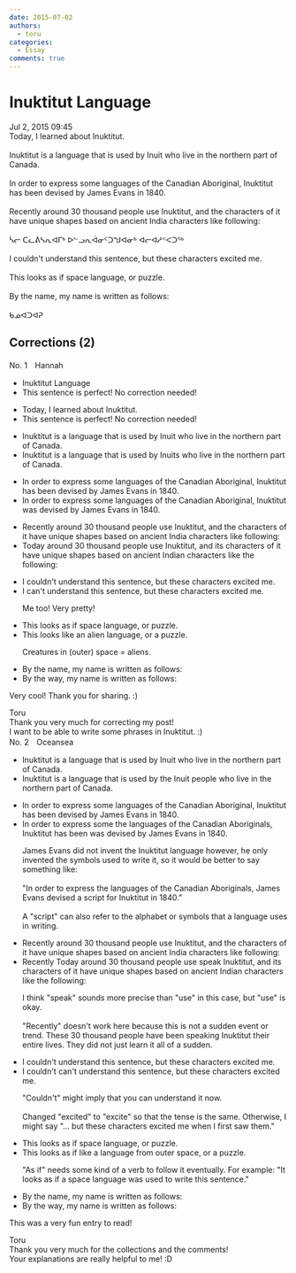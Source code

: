 ```yaml
---
date: 2015-07-02
authors:
  - toru
categories:
  - Essay
comments: true
---
```


# Inuktitut Language
<div class="date">Jul 2, 2015 09:45</div>
<div id="post"><div id="body_show_ori">
Today, I learned about Inuktitut.<br/><br/>Inuktitut is a language that is used by Inuit who live in the northern part of Canada.<br/><br/>In order to express some languages of the Canadian Aboriginal, Inuktitut has been devised by James Evans in 1840.<br/><br/>Recently around 30 thousand people use Inuktitut, and the characters of it have unique shapes based on ancient India characters like following:<br/><br/>ᓵᓕ ᑕᓚᕖᓴᕆᐊᒥᒃ ᐅᓪᓗᕆᐋᓂᑦᑐᖑᐊᓂᒃ ᐊᓕᐊᓱᑉᐸᑐᖅ <br/><br/>I couldn't understand this sentence, but these characters excited me.<br/><br/>This looks as if space language, or puzzle.<br/><br/>By the name, my name is written as follows:<br/><br/>ᑲᓄᐊᑐᐊᕈ
</div></div>

<!-- more -->


## Corrections (2)
<div id="block"><div class="first_name"> No. 1　<span class="just_name">Hannah</span></div><div id="block2">
<ul class="correction_field">
<li class="incorrect">Inuktitut Language</li>
<li class="corrected perfect">This sentence is perfect! No correction needed!</li>
</ul>
<ul class="correction_field">
<li class="incorrect">Today, I learned about Inuktitut.</li>
<li class="corrected perfect">This sentence is perfect! No correction needed!</li>
</ul>
<ul class="correction_field">
<li class="incorrect">Inuktitut is a language that is used by Inuit who live in the northern part of Canada.</li>
<li class="corrected correct">
Inuktitut is a language that is used by Inuit<span class="f_red">s</span> who live in the northern part of Canada.
</li>
</ul>
<ul class="correction_field">
<li class="incorrect">In order to express some languages of the Canadian Aboriginal, Inuktitut has been devised by James Evans in 1840.</li>
<li class="corrected correct">
In order to express some languages of the Canadian Aboriginal, Inuktitut <span class="f_red">was</span> devised by James Evans in 1840.
</li>
</ul>
<ul class="correction_field">
<li class="incorrect">Recently around 30 thousand people use Inuktitut, and the characters of it have unique shapes based on ancient India characters like following:</li>
<li class="corrected correct">
<span class="f_red">Today</span> around 30 thousand people use Inuktitut, and <span class="f_red">its </span>characters <span class="sline">of it</span> have unique shapes based on ancient India<span class="f_blue">n</span> characters like <span class="f_blue">the </span>following:
</li>
</ul>
<ul class="correction_field">
<li class="incorrect">I couldn't understand this sentence, but these characters excited me.</li>
<li class="corrected correct">
I c<span class="f_red">a</span>n't understand this sentence, but these characters excited me.
<p class="correction_comment">Me too! Very pretty!</p>
</li>
</ul>
<ul class="correction_field">
<li class="incorrect">This looks as if space language, or puzzle.</li>
<li class="corrected correct">
This looks <span class="f_red">like an alien</span> language, or <span class="f_red">a </span>puzzle.
<p class="correction_comment">Creatures in (outer) space = aliens.</p>
</li>
</ul>
<ul class="correction_field">
<li class="incorrect">By the name, my name is written as follows:</li>
<li class="corrected correct">
By the <span class="f_blue">way</span>, my name is written as follows:
</li>
</ul>
<p class="comment_small">
 Very cool! Thank you for sharing. :)
</p>

</div><div class="name"><span class="just_name">Toru</span><br>
Thank you very much for correcting my post! <br/>I want to be able to write some phrases in Inuktitut. :)
</div>
</div>
<div id="block"><div class="first_name"> No. 2　<span class="just_name">Oceansea</span></div><div id="block2">
<ul class="correction_field">
<li class="incorrect">Inuktitut is a language that is used by Inuit who live in the northern part of Canada.</li>
<li class="corrected correct">
Inuktitut is a language that is used by <span class="f_blue">the</span> Inuit <span class="f_blue">people </span>who live in the northern part of Canada.
</li>
</ul>
<ul class="correction_field">
<li class="incorrect">In order to express some languages of the Canadian Aboriginal, Inuktitut has been devised by James Evans in 1840.</li>
<li class="corrected correct">
In order to express <span class="f_red"><span class="sline">some </span></span><span class="f_blue">the </span>languages of the Canadian Aboriginal<span class="f_blue">s</span>, Inuktitut <span class="f_red"><span class="sline">has been </span>was </span>devised by James Evans in 1840.
<p class="correction_comment">James Evans did not invent the Inuktitut language however, he only invented the symbols used to write it, so it would be better to say something like:<br/><br/>"In order to express the languages of the Canadian Aboriginals, James Evans devised a script for Inuktitut in 1840."<br/><br/>A "script" can also refer to the alphabet or symbols that a language uses in writing.</p>
</li>
</ul>
<ul class="correction_field">
<li class="incorrect">Recently around 30 thousand people use Inuktitut, and the characters of it have unique shapes based on ancient India characters like following:</li>
<li class="corrected correct">
<span class="sline"><span class="f_gray">Recently</span></span> <span class="f_red">Today</span> around 30 thousand people <span class="sline">use </span><span class="f_blue">speak</span><span class="f_gray"> </span>Inuktitut, and <span class="f_red">its </span>characters <span class="f_gray"><span class="sline">of it</span></span> have unique shapes based on ancient India<span class="f_blue">n</span> characters like <span class="f_blue">the </span>following:
<p class="correction_comment">I think "speak" sounds more precise than "use" in this case, but "use" is okay.<br/><br/>"Recently" doesn't work here because this is not a sudden event or trend. These 30 thousand people have been speaking Inuktitut their entire lives. They did not just learn it all of a sudden.</p>
</li>
</ul>
<ul class="correction_field">
<li class="incorrect">I couldn't understand this sentence, but these characters excited me.</li>
<li class="corrected correct">
I <span class="sline"><span class="f_red">couldn't </span></span><span class="f_blue">can't </span>understand this sentence, but these characters excite<span class="sline"><span class="f_red">d</span></span> me.
<p class="correction_comment">"Couldn't" might imply that you can understand it now.<br/><br/>Changed "excited" to "excite" so that the tense is the same. Otherwise, I might say "... but these characters excited me when I first saw them."</p>
</li>
</ul>
<ul class="correction_field">
<li class="incorrect">This looks as if space language, or puzzle.</li>
<li class="corrected correct">
This looks <span class="f_red"><span class="sline">as if</span></span><span class="f_blue"> like</span> <span class="f_gray">a language from outer space</span>, or <span class="f_red">a</span> puzzle.
<p class="correction_comment">"As if" needs some kind of a verb to follow it eventually. For example: "It looks as if a space language was used to write this sentence."</p>
</li>
</ul>
<ul class="correction_field">
<li class="incorrect">By the name, my name is written as follows:</li>
<li class="corrected correct">
By the <span class="f_blue">way</span>, my name is written as follows:
</li>
</ul>
<p class="comment_small">
 This was a very fun entry to read!
</p>

</div><div class="name"><span class="just_name">Toru</span><br>
Thank you very much for the collections and the comments!<br/>Your explanations are really helpful to me! :D
</div>
</div>
